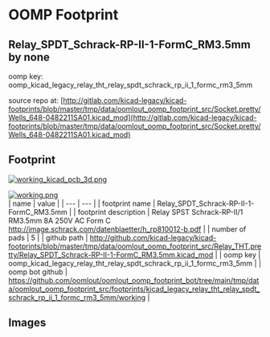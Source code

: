 # OOMP Footprint  
## Relay_SPDT_Schrack-RP-II-1-FormC_RM3.5mm  by none  
  
oomp key: oomp_kicad_legacy_relay_tht_relay_spdt_schrack_rp_ii_1_formc_rm3_5mm  
  
source repo at: [http://gitlab.com/kicad-legacy/kicad-footprints/blob/master/tmp/data/oomlout_oomp_footprint_src/Socket.pretty/Wells_648-0482211SA01.kicad_mod](http://gitlab.com/kicad-legacy/kicad-footprints/blob/master/tmp/data/oomlout_oomp_footprint_src/Socket.pretty/Wells_648-0482211SA01.kicad_mod)  
## Footprint  
  
[![working_kicad_pcb_3d.png](working_kicad_pcb_3d_600.png)](working_kicad_pcb_3d.png)  
  
[![working.png](working_600.png)](working.png)  
| name | value | 
| --- | --- | 
| footprint name | Relay_SPDT_Schrack-RP-II-1-FormC_RM3.5mm | 
| footprint description | Relay SPST Schrack-RP-II/1 RM3.5mm 8A 250V AC Form C http://image.schrack.com/datenblaetter/h_rp810012-b.pdf | 
| number of pads | 5 | 
| github path | http://github.com/kicad-legacy/kicad-footprints/blob/master/tmp/data/oomlout_oomp_footprint_src/Relay_THT.pretty/Relay_SPDT_Schrack-RP-II-1-FormC_RM3.5mm.kicad_mod | 
| oomp key | oomp_kicad_legacy_relay_tht_relay_spdt_schrack_rp_ii_1_formc_rm3_5mm | 
| oomp bot github | https://github.com/oomlout/oomlout_oomp_footprint_bot/tree/main/tmp/data/oomlout_oomp_footprint_src/footprints/kicad_legacy_relay_tht_relay_spdt_schrack_rp_ii_1_formc_rm3_5mm/working | 
## Images  
